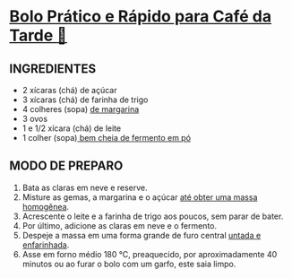 # [Bolo Prático e Rápido para Café da Tarde :cake:]()

## INGREDIENTES

- 2 xícaras (chá) de açúcar
- 3 xícaras (chá) de farinha de trigo
- 4 colheres (sopa) [de margarina](https://blog.tudogostoso.com.br/noticias/as-diferencas-entre-manteiga-e-margarina/)
- 3 ovos
- 1 e 1/2 xícara (chá) de leite
- 1 colher (sopa)[ bem cheia de fermento em pó](https://blog.tudogostoso.com.br/noticias/diferencas-entre-fermento-em-po-e-bicarbonato-de-sodio/)

## MODO DE PREPARO

1. Bata as claras em neve e reserve.
2. Misture as gemas, a margarina e o açúcar [até obter uma massa homogênea](https://blog.tudogostoso.com.br/dicas-de-cozinha/dicas-para-fazer-um-bolo-fofinho/).
3. Acrescente o leite e a farinha de trigo aos poucos, sem parar de bater.
4. Por último, adicione as claras em neve e o fermento.
5. Despeje a massa em uma forma grande de furo central [untada e enfarinhada](https://blog.tudogostoso.com.br/dicas-de-cozinha/como-untar-a-forma-do-bolo/).
6. Asse em forno médio 180 °C, preaquecido, por aproximadamente 40 minutos ou ao furar o bolo com um garfo, este saia limpo.